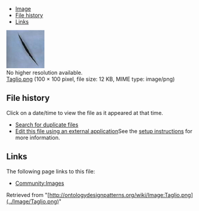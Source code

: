* [Image](../Image/Taglio.png#file)
* [File history](../Image/Taglio.png#filehistory)
* [Links](../Image/Taglio.png#filelinks)

[![Image:Taglio.png](../images/f/f9/Taglio.png)](../images/f/f9/Taglio.png)  
No higher resolution available.  
[Taglio.png](../images/f/f9/Taglio.png)‎ (100 × 100 pixel, file size: 12 KB, MIME type: image/png)

## File history

Click on a date/time to view the file as it appeared at that time.



  
* [Search for duplicate files](http://ontologydesignpatterns.org/wiki/Special:FileDuplicateSearch/Taglio.png "Special:FileDuplicateSearch/Taglio.png")
* [Edit this file using an external application](http://ontologydesignpatterns.org/wiki/index.php?title=Image:Taglio.png&action=edit&externaledit=true&mode=file "Image:Taglio.png")See the [setup instructions](http://www.mediawiki.org/wiki/Manual:External_editors "http://www.mediawiki.org/wiki/Manual:External_editors") for more information.

## Links



The following page links to this file:


* [Community:Images](../Community/Images "Community:Images")


Retrieved from "[http://ontologydesignpatterns.org/wiki/Image:Taglio.png](../Image/Taglio.png)"